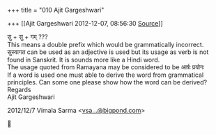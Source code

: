 +++
title = "010 Ajit Gargeshwari"

+++
[[Ajit Gargeshwari	2012-12-07, 08:56:30 [Source](https://groups.google.com/g/samskrita/c/GGUUNKowKVA)]]



सु + सु + गम् ???  
This means a double prefix which would be grammatically incorrect.  
सुस्वागत can be used as an adjective is used but its usage as verb is not found in Sanskrit. It is sounds more like a Hindi word.  
The usage quoted from Ramayana may be considered to be आर्षः प्रयोगः  
If a word is used one must able to derive the word from grammatical principles. Can some one please show how the word can be derived?  
Regards  
Ajit Gargeshwari  

2012/12/7 Vimala Sarma \<[vsa...@bigpond.com]()\>




